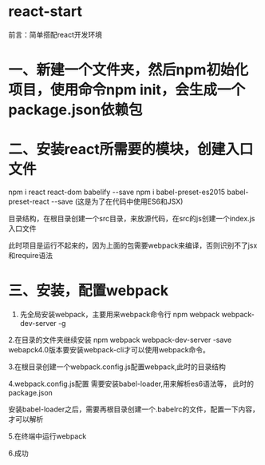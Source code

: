 # react-start
前言：简单搭配react开发环境

# 一、新建一个文件夹，然后npm初始化项目，使用命令npm init，会生成一个package.json依赖包



# 二、安装react所需要的模块，创建入口文件
npm i react react-dom babelify --save
npm i babel-preset-es2015 babel-preset-react --save (这是为了在代码中使用ES6和JSX)

目录结构，在根目录创建一个src目录，来放源代码，在src的js创建一个index.js入口文件





此时项目是运行不起来的，因为上面的包需要webpack来编译，否则识别不了jsx和require语法


# 三、安装，配置webpack
1. 先全局安装webpack，主要用来webpack命令行
npm webpack webpack-dev-server -g

2.在目录的文件夹继续安装
npm webpack webpack-dev-server -save
webapck4.0版本要安装webpack-cli才可以使用webpack命令。


3.在根目录创建一个webpack.config.js配置webpack,此时的目录结构


4.webpack.config.js配置
需要安装babel-loader,用来解析es6语法等，
此时的package.json


安装babel-loader之后，需要再根目录创建一个.babelrc的文件，配置一下内容，才可以解析




5.在终端中运行webpack


6.成功

